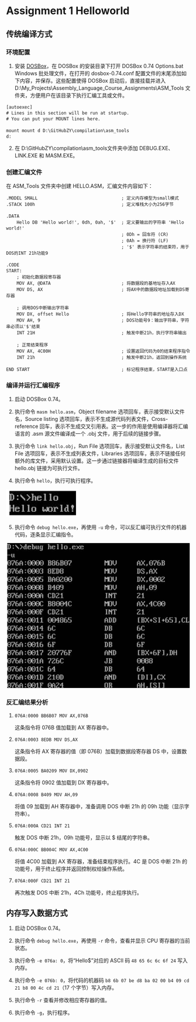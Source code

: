 # Assignment 1 Helloworld

## 传统编译方式

### 环境配置

1. 安装 [DOSBox](https://www.dosbox.com)，在 DOSBox 的安装目录下打开 DOSBox 0.74 Options.bat Windows 批处理文件，在打开的 dosbox-0.74.conf 配置文件的末尾添加如下内容，并保存。这些配置使得 DOSBox 启动后，直接挂载并进入 D:\My_Projects\Assembly_Language_Course_Assignments\ASM_Tools 文件夹，方便用户在该目录下执行汇编工具或文件。

```
[autoexec]
# Lines in this section will be run at startup.
# You can put your MOUNT lines here.

mount mount d D:\GitHubZY\compilation\asm_tools
d:
```

2. 在  D:\GitHubZY\compilation\asm_tools文件夹中添加 DEBUG.EXE、LINK.EXE 和 MASM.EXE。

### 创建汇编文件

在 ASM_Tools 文件夹中创建 HELLO.ASM，汇编文件内容如下：

```
.MODEL SMALL                                ; 定义内存模型为small模式
.STACK 100h                                 ; 定义堆栈大小为256字节

.DATA
    Hello DB 'Hello world!', 0dh, 0ah, '$'  ; 定义要输出的字符串 'Hello world!'
                                            ; 0Dh = 回车符 (CR)
                                            ; 0Ah = 换行符 (LF)
                                            ; '$' 表示字符串的结束符，用于DOS的INT 21h功能9

.CODE
START:
    ; 初始化数据段寄存器
    MOV AX, @DATA                           ; 将数据段的基地址存入AX
    MOV DS, AX                              ; 将AX中的数据段地址加载到DS寄存器

    ; 调用DOS中断输出字符串
    MOV DX, offset Hello                    ; 将Hello字符串的地址存入DX
    MOV AH, 9                               ; DOS功能号9：输出字符串，字符串必须以'$'结束
    INT 21H                                 ; 触发中断21h，执行字符串输出

    ; 正常结束程序
    MOV AX, 4C00H                           ; 设置返回代码为0的结束程序指令
    INT 21h                                 ; 触发中断21h，返回到操作系统

END START                                   ; 标记程序结束，START是入口点
```

### 编译并运行汇编程序

1. 启动 DOSBox 0.74。


2. 执行命令 `masm hello.asm`，Object filename 选项回车，表示接受默认文件名，Source listing 选项回车，表示不生成源代码列表文件，Cross-reference 回车，表示不生成交叉引用表。这一步的作用是使用编译器将汇编语言的 .asm 源文件编译成一个 .obj 文件，用于后续的链接步骤。


3. 执行命令 `link hello.obj`，Run File 选项回车，表示接受默认文件名，List File 选项回车，表示不生成列表文件，Libraries 选项回车，表示不链接任何额外的库文件，采用默认设置。这一步通过链接器将编译生成的目标文件 hello.obj 链接为可执行文件。


4. 执行命令 `hello`，执行可执行程序。

![](source_picture\hw101.png)

5. 执行命令 `debug hello.exe`，再使用 `-u` 命令，可以反汇编可执行文件的机器代码，逐条显示汇编指令。

![](source_picture\hw102.png)

### 反汇编结果分析

1. `076A:0000 BB6B07 MOV AX,076B`

   这条指令将 076B 值加载到 AX 寄存器中。

2. `076A:0003 8EDB MOV DS,AX`

   这条指令将 AX 寄存器的值（即 076B）加载到数据段寄存器 DS 中，设置数据段。

3. `076A:0005 BA0209 MOV DX,0902`

   这条指令将 0902 值加载到 DX 寄存器中。

4. `076A:0008 B409 MOV AH,09`

   将值 09 加载到 AH 寄存器中，准备调用 DOS 中断 21h 的 09h 功能（显示字符串）。

5. `076A:000A CD21 INT 21`

   触发 DOS 中断 21h，09h 功能号，显示以 $ 结尾的字符串。

6. `076A:000C BB004C MOV AX,4C00`

   将值 4C00 加载到 AX 寄存器，准备结束程序执行。4C 是 DOS 中断 21h 的功能号，用于终止程序并返回控制权给操作系统。

7. `076A:000F CD21 INT 21`

   再次触发 DOS 中断 21h，4Ch 功能号，终止程序执行。

## 内存写入数据方式

1. 启动 DOSBox 0.74。

2. 执行命令 `debug hello.exe`，再使用 `-r` 命令，查看并显示 CPU 寄存器的当前状态。


3. 执行命令 `-e 076a: 0`，将“Hello$”对应的 ASCII 码 `48 65 6c 6c 6f 24` 写入内存。


4. 执行命令 `-e 076b: 0`，将代码的机器码 `b8 6b 07 be d8 ba 02 00 b4 09 cd 21 b8 00 4c cd 21`（17 个字节）写入内存。


5. 执行命令 `-r` 查看并修改相应寄存器的值。


6. 执行命令 `-g`，执行程序。
